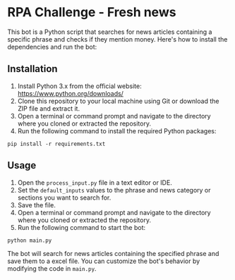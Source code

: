 # RPA Challenge - Fresh news

This bot is a Python script that searches for news articles containing a specific phrase and checks if they mention money. Here's how to install the dependencies and run the bot:

## Installation

1. Install Python 3.x from the official website: https://www.python.org/downloads/
2. Clone this repository to your local machine using Git or download the ZIP file and extract it.
3. Open a terminal or command prompt and navigate to the directory where you cloned or extracted the repository.
4. Run the following command to install the required Python packages:

```
pip install -r requirements.txt
```

## Usage

1. Open the `process_input.py` file in a text editor or IDE.
2. Set the `default_inputs` values to the phrase and news category or sections you want to search for.
3. Save the file.
4. Open a terminal or command prompt and navigate to the directory where you cloned or extracted the repository.
5. Run the following command to start the bot:

```
python main.py
```

The bot will search for news articles containing the specified phrase and save them to a excel file. You can customize the bot's behavior by modifying the code in `main.py`.
